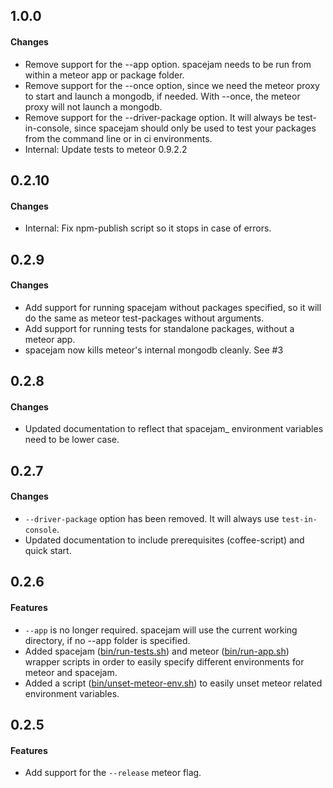 ## 1.0.0

#### Changes
* Remove support for the --app option. spacejam needs to be run from within a meteor app or package folder.
* Remove support for the --once option, since we need the meteor proxy to start and launch a mongodb, if needed. With --once, the meteor proxy will not launch a mongodb.
* Remove support for the --driver-package option. It will always be test-in-console, since spacejam should only be used to test your packages from the command line or in ci environments.
* Internal: Update tests to meteor 0.9.2.2

## 0.2.10

#### Changes
* Internal: Fix npm-publish script so it stops in case of errors.

## 0.2.9

#### Changes
* Add support for running spacejam without packages specified, so it will do the same as meteor test-packages without arguments.
* Add support for running tests for standalone packages, without a meteor app.
* spacejam now kills meteor's internal mongodb cleanly. See #3

## 0.2.8

#### Changes
* Updated documentation to reflect that spacejam_ environment variables need to be lower case.

## 0.2.7

#### Changes


* `--driver-package` option has been removed. It will always use `test-in-console`.
* Updated documentation to include prerequisites (coffee-script) and quick start.


## 0.2.6

#### Features


* `--app` is no longer required. spacejam will use the current working directory, if no --app folder is specified.
* Added spacejam ([bin/run-tests.sh](bin/run-tests.sh)) and meteor ([bin/run-app.sh](bin/run-app.sh)) wrapper scripts in order to easily specify different environments for meteor and spacejam.
* Added a script ([bin/unset-meteor-env.sh](bin/unset-meteor-env.sh)) to easily unset meteor related environment variables.

## 0.2.5

#### Features

* Add support for the `--release` meteor flag.

